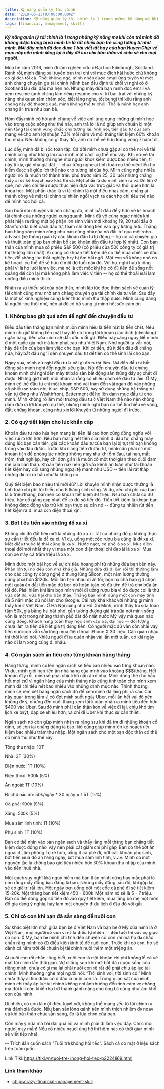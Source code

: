 ```yaml
---
title: Kỹ năng quản lý tài chính
date: "2019-05-23T00:00:00.000Z"
description: Kỹ năng quản lý tài chính là 1 trong những kỹ năng mà khi còn trẻ mình đã không được trang bị và mình tin là rất nhiều bạn trẻ cũng tương tự như mình. Mới đây mình đã đọc được 1 bài viết rất hay của bạn Huyen Chip về mục này nên mình đăng lại ở đây để lưu cho bản thân và chia sẻ cho mọi người.
tags: [financial, management, skill]
---
```


**_Kỹ năng quản lý tài chính là 1 trong những kỹ năng mà khi còn trẻ mình đã không được trang bị và mình tin là rất nhiều bạn trẻ cũng tương tự như mình. Mới đây mình đã đọc được 1 bài viết rất hay của bạn Huyen Chip về mục này nên mình đăng lại ở đây để lưu cho bản thân và chia sẻ cho mọi người._**

Mùa hè năm 2016, mình đi làm nghiên cứu ở Đại học Edinburgh, Scotland. Rảnh rỗi, mình đăng bài tuyển bạn trai chỉ với mục đích hài hước chứ không có gì đen tối cả. Thật không ngờ, mình nhận được email ứng tuyển từ một anh chàng chuyên gia tài chính. Mình ban đầu định từ chối vì nghĩ có ở Scotland lâu dài đâu mà hẹn hò. Nhưng mấy đứa bạn mình đọc email và xem resume (anh chàng làm riêng resume cho vị trí bạn trai với những kỹ năng như quan tâm chăm sóc, biết lắng nghe, tốt bụng) thì kêu rằng anh chàng này dễ thương quá, mình không thể từ chối. Thế là mình hẹn anh chàng ăn trưa như bạn bè.

Hôm đấy mình có hỏi anh chàng về việc anh ứng dụng những gì mình học vào trong cuộc sống như thế nào, anh trả lời là nó giúp anh chuẩn bị một nền tảng tài chính vững chắc cho tương lai. Anh nói, tiền đầu tư của anh mang về cho anh lợi nhuận 7.3% mỗi năm và mỗi tháng tiết kiệm 60% khoản thu nhập. Nếu không có gì thay đổi, anh có thể về hưu trong vòng 7 năm tới.

Lúc đấy, mình đã bị sốc toàn tập. Cả đời mình chưa gặp ai có thể nói về tài chính cũng như tương lai của mình một cách cụ thể như vậy. Khi nói về tài chính, mình thường chỉ nghe mọi người khoe kiếm được bao nhiêu tiền, tỉ này tỉ kia, giá nhà giá đất -- chưa từng nghe ai tính toán cụ thể việc tiền họ kiếm được sẽ giúp ích thế nào cho tương lai của họ. Mình cũng nghe nhiều người nói là muốn trở thành triệu phú trước năm 25, 30 tuổi nhưng chẳng thấy ai có kế hoạch nào khả thi cả. Một phần là do mình sinh ra và lớn lên ở quê, nơi việc chi tiêu được thực hiện dựa vào trực giác và thói quen hơn là khoa học. Một phần khác là vì tài chính là một điều nhạy cảm, chẳng ai thành công về mặt tài chính tự nhiên ngồi vạch ra cách họ chi tiêu thế nào để mình học hỏi cả.

Sau buổi nói chuyện với anh chàng đó, mình bắt đầu để ý hơn về kế hoạch tài chính của những người xung quanh. Mình đã vô cùng ngạc nhiên khi phát hiện ra rằng một bộ phận lớn sinh viên mới khoảng 19, 20 tuổi đầu ở Stanford đã biết cách đầu tư, thậm chí đóng tiền vào quỹ lương hưu. Thằng bạn hàng xóm mình cũng như bạn cùng nhà của nó đầu tư qua một robo-advisor (hệ thống quản lý các khoản đầu tư tự động -- họ có cả chuyên gia và thuật toán giúp bạn phân bổ các khoản tiền đầu tư hợp lý nhất). Con bạn thân của mình mua cổ phiếu S&P 500 (cổ phiếu của 500 công ty có giá trị thị thường lớn nhất). Ai cũng có khoản tiết kiệm để có thể mua chiếc xe đầu tiên, để phòng lúc thất nghiệp hay bị ốm bất ngờ. Một con số không nhỏ có kế hoạch cụ thể để về hưu ở một độ tuổi nào đó. Với họ, nghỉ hưu không phải vì là họ lười làm việc, mà nó là cột mốc khi họ có đủ tiền để sống nốt quãng đời còn lại mà không phải làm việc vì tiền -- họ có thể thoải mái làm những điều mình thích.

Nhận ra sự thiếu sót của bản thân, mình lập tức đọc thêm sách về quản lý tài chính cũng như nhờ anh chàng chuyên gia tài chính kia tư vấn. Sau đây là một số kinh nghiệm cũng kiến thức mình thu thập được. Mình cũng đang là người học thôi nhé, nên ai đó có bổ sung gì mình hết sức cảm ơn.

### 1. Không bao giờ quá sớm để nghĩ đến chuyện đầu tư

Điều đầu tiên thằng bạn mình muốn mình hiểu là tiền mặt là tiền chết. Nếu mình chỉ giữ không tiền mặt hay để nó trong tài khoản giao dịch (checking) ngân hàng, tiền của mình sẽ dần dần mất giá. Điều này càng nguy hiểm hơn ở một quốc gia nơi mà lạm phát cao như Việt Nam. Như người ta vẫn nói, hãy để tiền của bạn làm việc cho bạn. Khi có tiền, dù ít đến đâu đi chăng nữa, hãy bắt đầu nghĩ đến chuyện đầu tư để tiền có thể sinh lãi cho bạn.

Ngày xưa, mình cứ nghĩ đầu tư là cái gì đó to tát lắm. Nói đến đầu tư bất động sản mình nghĩ đến người siêu giàu. Nói đến chuyện đầu tư chứng khoán mình chỉ nghĩ đến mấy tít báo sàn bất động sản thủng đáy sợ chết đi được. Nhưng giờ mình mới nhận ra rằng có nhiều cách để đầu tư lắm. Ở Mỹ, mình có thể đầu tư chỉ một khoản nhỏ vài trăm đến vài ngàn đô vào những cổ phiếu an toàn như blue-chip, S&P 500, hay sử dụng những hệ thống tư vấn tự động như Wealthfront, Betterment để họ lên danh mục đầu tư cho mình. Mình không rõ lắm môi trường đầu tư ở Việt Nam thế nào nên không dám đưa ra lời khuyên cụ thể, nhưng mình nghĩ bạn có thể tìm hiểu về vàng, đất, chứng khoán, cũng như xin lời khuyên từ những người đi trước.

### 2. Có quỹ tiết kiệm cho lúc khẩn cấp

Khoản đầu tư nào hứa hẹn mang lại tiền lãi cao hơn cũng đồng nghĩa với việc rủi ro lớn hơn. Nếu bạn mang hết tiền của mình đi đầu tư, chẳng may đúng lúc bạn cần tiền, giá các khoản đầu tư của bạn lại bị tụt thì bạn không trông vào đâu được. Trước khi mang tiền đi đầu tư, mình cần phải có một khoản tiền để phòng lúc những không may như khi ốm đau, tai nạn, mất trộm, thất nghiệp, hay chỉ đơn giản là muốn có một thời gian theo đuổi đam mê của bản thân. Khoản tiền này nên gửi vào kênh an toàn như tài khoản tiết kiệm hay đổi sang những ngoại tệ mạnh như USD -- tiền lãi rất thấp nhưng độ rủi ro hầu như là không có.

Quỹ tiết kiệm bao nhiêu thì mới đủ? Lời khuyên mình nhận được thường là tính toán chi phí tối thiểu cho 6 tháng sinh sống. Ví dụ, nếu chi phí của bạn là 5 triệu/tháng, bạn nên có khoản tiết kiệm 30 triệu. Nếu bạn chưa có 30 triệu, hãy cố gắng góp nhặt để có đủ số tiền đó. Tiền tiết kiệm là khoản bạn không được động vào trừ khi bạn thực sự cần nó -- đừng tự nhiên rút tiền tiết kiệm ra đi mua con điện thoại xịn.

### 3. Bớt tiêu tiền vào những đồ xa xỉ

Không chỉ đồ đắt tiền mới là những đồ xa xỉ. Tất cả những đồ gì không thực sự cần thiết đều là đồ xa xỉ. Ví dụ, uống một cốc rượu bia cũng là đồ xa xỉ. Một điếu thuốc lá thôi cũng là xa xỉ. Nước ngọt, cà phê là xa xỉ. Mua điện thoại đời mới nhất thay vì mua một con điện thoại chỉ đủ xài là xa xỉ. Mua con xe máy cả trăm triệu là xa xỉ.

Mình được một bài học về sự chi tiêu hoang phí từ những đứa bạn bên này. Phần lớn tụi nó đều con nhà khá giả. Những đứa đã đi làm rồi thì thường làm cho các công ty công nghệ ở thung lũng Silicon, một năm lương thưởng cũng phải hơn $120k.. Mỗi lần hẹn nhau đi ăn tối, bọn nó chả bao giờ chọn một quán ăn đắt tiền mặc dù bọn nó hoàn toàn có đủ tiền để trả cho bữa ăn tối đó. Phải hiếm khi lắm bọn mình mới đi uống rượu bia vì đó được coi là thứ vừa đắt đỏ, vừa hại cho bản thân. Thằng bạn mình dùng một con máy tính đã 5 năm mặc dù nó làm cho Google. Cái này khá khác với những gì mình thấy khi ở Việt Nam. Ở Hà Nội cũng như Hồ Chí Minh, mình thấy trà sữa toàn tầm 50k, giá bằng hai bát phở, gần tương đương giá trà sữa nơi mình sống vốn là một trong những thành phố đắt đỏ nhất nước Mỹ, vậy mà quán nào cũng đông. Khách hàng toàn thấy học sinh cấp ba, đại học -- đối tượng chưa làm ra tiền để biết giá trị đồng tiền. Có người mặc dù vẫn còn phải vay tiền nuôi con vẫn sẵn lòng mua điện thoại iPhone X 30 triệu. Các quán nhậu thì thôi khỏi nói. Nhiều người đi ra quán nhậu vài lần một tuần, có khi ngày nào đi làm xong cũng đi nhậu.

### 4. Có ngân sách ăn tiêu cho từng khoản hàng tháng

Hàng tháng, mình có lên ngân sách sẽ tiêu bao nhiêu vào từng khoản nào. Ví dụ, mình giới hạn tiền ăn nhà hàng của mình vào khoảng $$$/tháng. Hết khoản đấy rồi, mình sẽ phải chịu khó nấu ăn ở nhà. Mình dùng thẻ cho hầu hết mọi thứ vì ngân hàng của mình tháng nào cũng tính toán cho mình xem mình đã chi tiêu hết bao nhiêu vào những danh mục nào. Thỉnh thoảng, mình sẽ xem xét bảng ngân sách đó để xem mình đã lãng phí ra sao. Cái này quan trọng lắm vì có đợt mình suốt ngày Uber, mỗi lần hết vài đô nên không để ý, nhưng đến cuối tháng xem tài khoản nhận ra mình tiêu đến hơn $400 vào Uber. Sau đó mình phải cẩn thận hơn về việc đi lại, chịu khó tìm lịch xe buýt, đạp xe nhiều hơn, và chỉ đi Uber khi thực sự cần thiết.

Ngân sách nó còn giúp mình nhận ra rằng sau khi đã trừ đi những khoản cố định, số còn lại chẳng đáng là bao. Nó cũng giúp mình lên kế hoạch tiết kiệm bao nhiêu trăm thu nhập. Một ngân sách cho một bạn độc thân có thể có hình thù như thế này.

Tổng thu nhập: 10T

Nhà: 3T (30%)

Điện nước: 1T (10%)

Điện thoại: 500k (5%)

Ăn ngoài: 1T (10%)

Đi chợ nấu ăn: 50k/ngày * 30 ngày = 1.5T (15%)

Cà phê: 500k (5%)

Xăng: 500k (5%)

Mua sắm linh tinh: 1T (10%)

Phụ sinh: 1T (10%)

Bạn có thể nhìn vào bản ngân sách và thấy rằng mỗi tháng bạn chẳng tiết kiệm được đồng nào, vậy nên phải cắt giảm chi phí gấp. Bạn có thể bớt ăn ngoài đi, tìm phòng trọ rẻ hơn, uống ít cà phê đi, bớt các khoản phụ sinh, bớt tiền mua đồ ăn hàng ngày, bớt mua sắm linh tinh, v.v.v. Mình có một nguyên tắc là không bao giờ tiêu nhiều hơn 30% khoản thu nhập của mình vào tiền thuê nhà.

Một cách suy nghĩ khá nguy hiểm mà bản thân mình cũng hay mắc phải là cho rằng mấy đồng bạc đáng là bao. Nhưng mấy đồng bạc đó, khi gộp lại sẽ có giá trị rất lớn. Một ngày bạn uống bớt một cốc cà phê đi sẽ tiết kiệm 15-20k. Một tháng bạn tiết kiệm 450 - 600k. Một năm nó sẽ là 5 - 7 triệu. Bạn có thể đóng góp số tiền đó vào quỹ tiết kiệm, mua tặng bố mẹ một món đồ gia dụng ý nghĩa, hay làm một chuyến đi du lịch ở đâu đó với gấu.

### 5. Chỉ có con khi bạn đã sẵn sàng để nuôi con

Sự khác biệt lớn nhất giữa bạn bè ở Việt Nam và bạn bè ở Mỹ của mình là ở Việt Nam, mọi người có con vì nó là điều tự nhiên -- đến tuổi thì các cụ giục có con. Ở Mỹ, bạn bè mình chỉ tính đến chuyện có con khi mà họ đã chắc chắn rằng mình có đủ điều kiện kinh tế để nuôi con. Trước khi có con, họ sẽ dành cả năm trời để chuẩn bị tài chính nuôi thêm một miệng ăn.

Ai nuôi con rồi chắc cũng biết, nuôi con là một khoản chi phí khổng lồ cả về mặt tài chính lẫn thời gian. Vợ chồng son khi mới bắt đầu cuộc sống của riêng mình, chưa có gì mà lại phải nuôi con sẽ rất dễ phải chịu áp lực tài chính. Mình thường nghe mọi người nói: “Trời sinh voi, trời sinh cỏ.” Mình chưa thấy ai tìm được cỏ ở đâu ra nuôi con cả. Trong quan sát của mình, mình chỉ thấy áp lực tài chính không chỉ ảnh hưởng đến tình cảm vợ chồng mà đôi khi còn khiến họ trở thành gánh nặng cho ông bà cũng như làm khổ con của mình.

Dĩ nhiên, có con là một điều tuyệt vời, không thể mang yếu tố tài chính ra mà đánh giá được. Nếu bạn sẵn lòng gánh trên mình trách nhiệm đó ngay cả khi bản thân chưa sẵn sàng, đó là lựa chọn của bạn.

Còn mấy ý nữa mà bài dài quá rồi và mình phải đi làm việc đây. Chúc moi người may mắn! Nếu có nhiều người ủng hộ thì hôm nào có thời gian mình sẽ viết tiếp nha!

-- Trích dẫn cuốn sách "Tuổi trẻ không hối tiếc". Sách đã có mặt ở hiệu sách trên toàn quốc.

Link Tiki: https://tiki.vn/tuoi-tre-khong-hoi-tiec-p2224869.html

### Link tham khảo

- [chipiscrazy-financial-management-skill](https://www.facebook.com/chipiscrazy/posts/1551475984968770)
